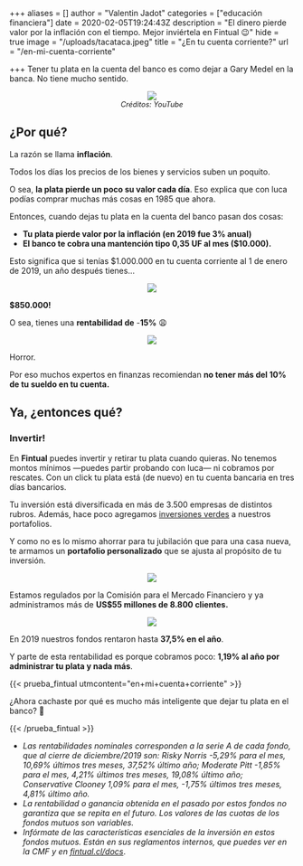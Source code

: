 +++
aliases = []
author = "Valentin Jadot"
categories = ["educación financiera"]
date = 2020-02-05T19:24:43Z
description = "El dinero pierde valor por la inflación con el tiempo. Mejor inviértela en Fintual 😉"
hide = true
image = "/uploads/tacataca.jpeg"
title = "¿En tu cuenta corriente?"
url = "/en-mi-cuenta-corriente"

+++
Tener tu plata en la cuenta del banco es como dejar a Gary Medel en la banca. No tiene mucho sentido.

<div style="text-align:center">  
<figure>  
<img src="/uploads/garymedel no po.png">  
<figcaption style="display:block;text-align:center;font-size:.8rem"><i>Créditos: YouTube</i></figcaption>
</figure>  
</div>

## ¿Por qué?

La razón se llama **inflación**.

Todos los días los precios de los bienes y servicios suben un poquito.

O sea, **la plata pierde un poco su valor cada día**. Eso explica que con luca podías comprar muchas más cosas en 1985 que ahora.

Entonces, cuando dejas tu plata en la cuenta del banco pasan dos cosas:

* **Tu plata pierde valor por la inflación (en 2019 fue 3% anual)**
* **El banco te cobra una mantención tipo 0,35 UF al mes ($10.000).**

Esto significa que si tenías $1.000.000 en tu cuenta corriente al 1 de enero de 2019, un año después tienes...

<div style="text-align:center">  
<figure>  
<img src="/uploads/giphy.webp">  
</figure>  
</div>

**$850.000!**

O sea, tienes una **rentabilidad de** -**15%** 😩

<div style="text-align:center">  
<figure>  
<img src="/uploads/confused.webp">  
</figure>  
</div>

Horror.

Por eso muchos expertos en finanzas recomiendan **no tener más del 10% de tu sueldo en tu cuenta.**

## Ya, ¿entonces qué?

### Invertir!

En **Fintual** puedes invertir y retirar tu plata cuando quieras. No tenemos montos mínimos —puedes partir probando con luca— ni cobramos por rescates. Con un click tu plata está (de nuevo) en tu cuenta bancaria en tres días bancarios.

Tu inversión está diversificada en más de 3.500 empresas de distintos rubros. Además, hace poco agregamos [inversiones verdes](https://edu.fintual.cl/inversiones-verdes-en-fintual/) a nuestros portafolios.

Y como no es lo mismo ahorrar para tu jubilación que para una casa nueva, te armamos un **portafolio personalizado** que se ajusta al propósito de tu inversión.

<div style="text-align:center">  
<figure>  
<img src="/uploads/objetivos.png">  
</figure>  
</div>

Estamos regulados por la Comisión para el Mercado Financiero y ya administramos más de **US$55 millones de 8.800 clientes.**

<p align="center"> <img src="/uploads/cmf.png"> </p>

En 2019 nuestros fondos rentaron hasta **37,5% en el año**.

Y parte de esta rentabilidad es porque cobramos poco: **1,19% al año por administrar tu plata y nada más**.

{{< prueba_fintual utmcontent="en+mi+cuenta+corriente" >}}

¿Ahora cachaste por qué es mucho más inteligente que dejar tu plata en el banco? 👀

{{< /prueba_fintual >}}

* _Las rentabilidades nominales corresponden a la serie A de cada fondo, que al cierre de diciembre/2019 son: Risky Norris -5,29% para el mes, 10,69% últimos tres meses, 37,52% último año; Moderate Pitt -1,85% para el mes, 4,21% últimos tres meses, 19,08% último año; Conservative Clooney 1,09% para el mes, -1,75% últimos tres meses, 4,81% último año._
* _La rentabilidad o ganancia obtenida en el pasado por estos fondos no garantiza que se repita en el futuro. Los valores de las cuotas de los fondos mutuos son variables._
* _Infórmate de las características esenciales de la inversión en estos fondos mutuos. Están en sus reglamentos internos, que puedes ver en la CMF y en_ [_fintual.cl/docs_](http://fintual.cl/docs).